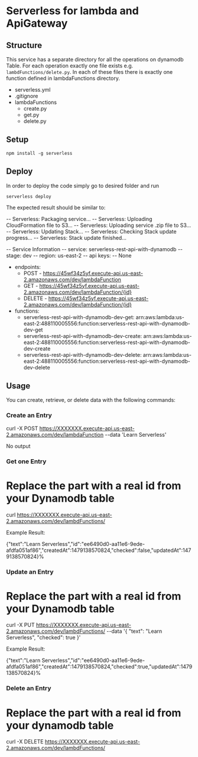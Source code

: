 # Serverless for lambda and ApiGateway

## [](https://github.com/sikandarqaisar/Lambda-ApiGateway-and-dynamoDb-using-Serverless-Framework#structure)Structure

This service has a separate directory for all the operations on dynamodb Table. For each operation exactly one file exists e.g.  `lambdFunctions/delete.py`. In each of these files there is exactly one function defined in lambdaFunctions directory.

- serverless.yml
-  .gitignore
- lambdaFunctions
	- create.py
	- get.py
	- delete.py


## [](https://github.com/sikandarqaisar/Lambda-ApiGateway-and-dynamoDb-using-Serverless-Framework#setup)Setup

`npm install -g serverless`

## [](https://github.com/serverless/examples/tree/master/aws-python-rest-api-with-dynamodb#deploy)Deploy

In order to deploy the code simply go to desired folder and run

```serverless deploy```

The expected result should be similar to:

-- Serverless: Packaging service… 
-- Serverless: Uploading CloudFormation file to S3…
-- Serverless: Uploading service .zip file to S3…
-- Serverless: Updating Stack…
-- Serverless: Checking Stack update progress…
-- Serverless: Stack update finished…

-- Service Information
-- service: serverless-rest-api-with-dynamodb
-- stage: dev
-- region: us-east-2
-- api keys:
  -- None
- endpoints:
  - POST - https://45wf34z5yf.execute-api.us-east-2.amazonaws.com/dev/lambdaFunction
  - GET - https://45wf34z5yf.execute-api.us-east-2.amazonaws.com/dev/lambdaFunction/{id}
  - DELETE - https://45wf34z5yf.execute-api.us-east-2.amazonaws.com/dev/lambdaFunction/{id}
- functions:
  - serverless-rest-api-with-dynamodb-dev-get: arn:aws:lambda:us-east-2:488110005556:function:serverless-rest-api-with-dynamodb-dev-get
  - serverless-rest-api-with-dynamodb-dev-create: arn:aws:lambda:us-east-2:488110005556:function:serverless-rest-api-with-dynamodb-dev-create
  - serverless-rest-api-with-dynamodb-dev-delete: arn:aws:lambda:us-east-2:488110005556:function:serverless-rest-api-with-dynamodb-dev-delete

## [](https://github.com/sikandarqaisar/Lambda-ApiGateway-and-dynamoDb-using-Serverless-Framework#usage)Usage

You can create, retrieve, or delete data with the following commands:

### [](https://github.com/sikandarqaisar/Lambda-ApiGateway-and-dynamoDb-using-Serverless-Framework#create-a-todo)Create an Entry

curl -X POST https://XXXXXXX.execute-api.us-east-2.amazonaws.com/dev/lambdaFunction --data 'Learn Serverless'

No output


### [](https://github.com/sikandarqaisar/Lambda-ApiGateway-and-dynamoDb-using-Serverless-Framework#get-one-todo)Get one Entry

# Replace the <id> part with a real id from your Dynamodb table
curl https://XXXXXXX.execute-api.us-east-2.amazonaws.com/dev/lambdFunctions/<id>

Example Result:

{"text":"Learn Serverless","id":"ee6490d0-aa11e6-9ede-afdfa051af86","createdAt":1479138570824,"checked":false,"updatedAt":1479138570824}%

### [](https://github.com/sikandarqaisar/Lambda-ApiGateway-and-dynamoDb-using-Serverless-Framework#update-a-todo)Update an Entry

# Replace the <id> part with a real id from your Dynamodb table
curl -X PUT https://XXXXXXX.execute-api.us-east-2.amazonaws.com/dev/lambdFunctions/<id> --data '{ "text": "Learn Serverless", "checked": true }'

Example Result:

{"text":"Learn Serverless","id":"ee6490d0-aa11e6-9ede-afdfa051af86","createdAt":1479138570824,"checked":true,"updatedAt":1479138570824}%

### [](https://github.com/sikandarqaisar/Lambda-ApiGateway-and-dynamoDb-using-Serverless-Framework#delete-Entry)Delete an Entry

# Replace the <id> part with a real id from your dynamodb table
curl -X DELETE https://XXXXXXX.execute-api.us-east-2.amazonaws.com/dev/lambdFunctions/<id>
